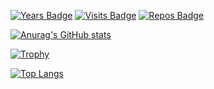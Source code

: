 [![Years Badge](https://badges.pufler.dev/years/fineconstant?style=for-the-badge&logo=github)](https://badges.pufler.dev)
[![Visits Badge](https://badges.pufler.dev/visits/fineconstant/fineconstant?style=for-the-badge&logo=osano)](https://badges.pufler.dev)
[![Repos Badge](https://badges.pufler.dev/repos/fineconstant?style=for-the-badge&logo=github)](https://badges.pufler.dev)

[![Anurag's GitHub stats](https://github-readme-stats.vercel.app/api?username=fineconstant&show_icons=true)](https://github.com/anuraghazra/github-readme-stats)

[![Trophy](https://github-profile-trophy.vercel.app/?username=fineconstant&margin-w=10)](https://github.com/ryo-ma/github-profile-trophy)



[![Top Langs](https://github-readme-stats.vercel.app/api/top-langs/?username=fineconstant&langs_count=8&layout=compact)](https://github.com/anuraghazra/github-readme-stats)

<!--
**fineconstant/fineconstant** is a ✨ _special_ ✨ repository because its `README.md` (this file) appears on your GitHub profile.
### Hi there 👋
Here are some ideas to get you started:

- 🔭 I’m currently working on ...
- 🌱 I’m currently learning ...
- 👯 I’m looking to collaborate on ...
- 🤔 I’m looking for help with ...
- 💬 Ask me about ...
- 📫 How to reach me: ...
- 😄 Pronouns: ...
- ⚡ Fun fact: ...
-->
